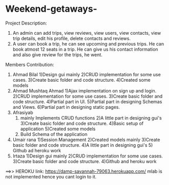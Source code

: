 # Weekend-getaways-
Project Description:
1) An admin can add trips, view reviews, view users, view contacts, view trip details, edit his profile, delete contacts and reviews.
2) A user can book a trip, he can see upcoming and previous trips. He can book atmost 12 seats in a trip. He can give us his contact information and also give review for the trips, he went.

Members Contribution:
1) Ahmad Bilal
	1)Design gui mainly
	2)CRUD implementation for some use cases.
	3)Create basic folder and code structure.
	4)Created some models
2) Ahmad Mushtaq Ahmad
	1)Ajax implementation on sign up and login.
	2)CRUD implementation for some use cases.
	3)Create basic folder and code structure.
	4)Partial part in UI.
	5)Partial part in designing Schemas and Views.
	6)Partial part in designing static pages.
3) Afrasiyab
	1) mainly Implements CRUD functions
	2)A little part in designing gui's
	3)Create basic folder and code structure.
	4)Basic setup of application
	5)Created some models
	6) Build Schema of the application 
4) Umair rana
	1)Session Management
	2)Created models mainly
	3)Create basic folder and code structure.
	4)A little part in designing gui's
	5) Github ad heroku work
5) Irtaza
	1)Design gui mainly
	2)CRUD implementation for some use cases.
	3)Create basic folder and code structure.
	4)Github and heroku work

==>> HEROKU link:
		https://damp-savannah-79063.herokuapp.com/
mlab is not implemented hence you cant login to it.
